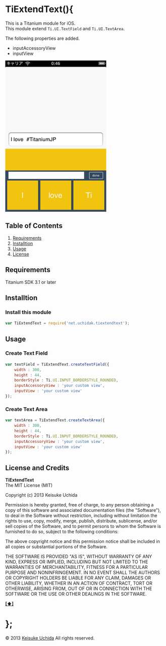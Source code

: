 TiExtendText(){
==================================================
This is a Titanium module for iOS.  
This module extend `Ti.UI.TextField` and `Ti.UI.TextArea`.  

The following properties are added.  

- inputAccessoryView
- inputView

![screenshot](./screen.png)

<a name="TOC">Table of Contents</a>
--------------------------------------------------
1. [Requirements](#Requirements)
1. [Installtion](#Installtion)
1. [Usage](#Usage)
1. [License](#License)

<a name="Requirements">Requirements</a>
--------------------------------------------------
Titanium SDK 3.1 or later

<a name="Installtion">Installtion</a>
--------------------------------------------------
### Install this module
```javascript
var TiExtendText = require('net.uchidak.tiextendtext');
```

<a name="Usage">Usage</a>
--------------------------------------------------
### Create Text Field
```javascript
var textField = TiExtendText.createTextField({
    width : 300,
    height : 44,
    borderStyle : Ti.UI.INPUT_BORDERSTYLE_ROUNDED,
    inputAccessoryView : 'your custom view',
    inputView : 'your custom view'
});
```

### Create Text Area
```javascript
var textArea = TiExtendText.createTextArea({
    width : 300,
    height : 44,
    borderStyle : Ti.UI.INPUT_BORDERSTYLE_ROUNDED,
    inputAccessoryView : 'your custom view',
    inputView : 'your custom view'
});
```

<a name="License">License and Credits</a>
--------------------------------------------------
**TiExtendText**  
The MIT License (MIT)

Copyright (c) 2013 Keisuke Uchida

Permission is hereby granted, free of charge, to any person obtaining a copy
of this software and associated documentation files (the "Software"), to deal
in the Software without restriction, including without limitation the rights
to use, copy, modify, merge, publish, distribute, sublicense, and/or sell
copies of the Software, and to permit persons to whom the Software is
furnished to do so, subject to the following conditions:

The above copyright notice and this permission notice shall be included in
all copies or substantial portions of the Software.

THE SOFTWARE IS PROVIDED "AS IS", WITHOUT WARRANTY OF ANY KIND, EXPRESS OR
IMPLIED, INCLUDING BUT NOT LIMITED TO THE WARRANTIES OF MERCHANTABILITY,
FITNESS FOR A PARTICULAR PURPOSE AND NONINFRINGEMENT. IN NO EVENT SHALL THE
AUTHORS OR COPYRIGHT HOLDERS BE LIABLE FOR ANY CLAIM, DAMAGES OR OTHER
LIABILITY, WHETHER IN AN ACTION OF CONTRACT, TORT OR OTHERWISE, ARISING FROM,
OUT OF OR IN CONNECTION WITH THE SOFTWARE OR THE USE OR OTHER DEALINGS IN
THE SOFTWARE.

**[[⬆]](#TOC)**

};
==================================================
© 2013 [Keisuke Uchida](http://uchidak.net) All rights reserved.
